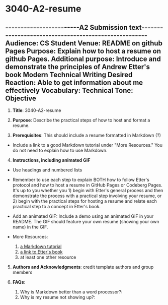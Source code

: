 # 3040-A2-resume

------------------------A2 Submission text-----------------------------------------------------
Audience: CS Student
Venue: README on github Pages
Purpose: Explain how to host a resume on github Pages.
Additional purpose: Introduce and demonstrate the principles of Andrew Etter's book Modern Technical Writing
Desired Reaction: Able to get information about me effectively
Vocabulary: Technical
Tone: Objective
-----------------------------------------------------------------------------------------------



1. **Title**: 3040-A2-resume
 
2. **Purpose**: Describe the practical steps of how to host and format a resume. 

3. **Prerequisites**: This should include a resume formatted in Markdown (?)

 * Include a link to a good Markdown tutorial under "More Resources." You do not need to explain how to use Markdown. 
 
4. **Instructions, including animated GIF**

 * Use headings and numbered lists
 * Remember to use each step to explain BOTH how to follow Etter's protocol and how to host a resume in GitHub Pages or Codeberg Pages. It's up to you whether you 1) begin with Etter's general process and then demonstrate the process with a practical step involving your resume, or 2) begin with the practical steps for hosting a resume and relate each practical step to a concept in Etter's book.
 * Add an animated GIF: Include a demo using an animated GIF in your README. The GIF should feature your own resume (showing your own name) in the GIF.
 * More Resources:
 
   1. [a Markdown tutorial](https://www.markdowntutorial.com)
   2. [a link to Etter's book](https://www.amazon.ca/Modern-Technical-Writing-Introduction-Documentation-ebook/dp/B01A2QL9SS)
   3. at least one other resource
 
5. **Authors and Acknowledgments**: credit template authors and group members

6. **FAQs**:

   1. Why is Markdown better than a word processor?: 
   2. Why is my resume not showing up?: 
 
